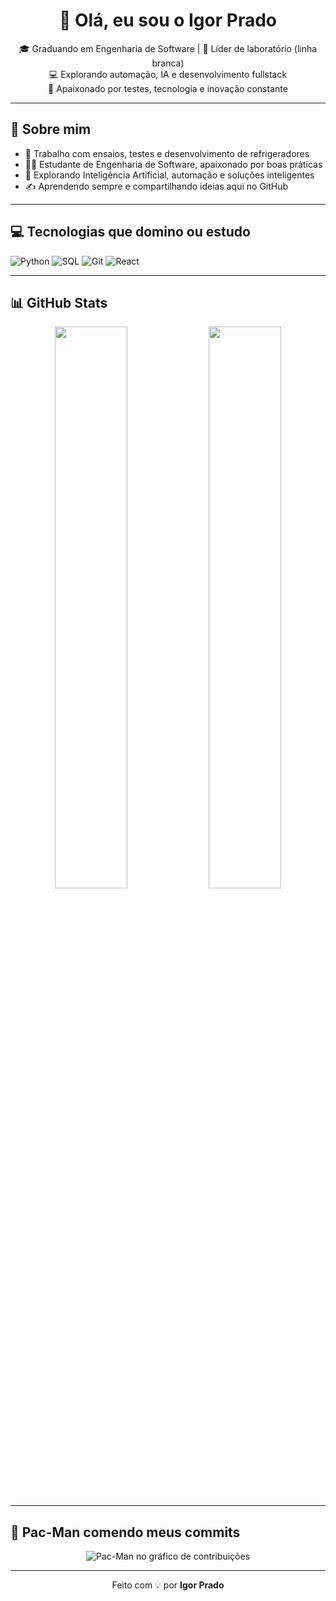 <h1 align="center">👋 Olá, eu sou o Igor Prado</h1>

<p align="center">
  🎓 Graduando em Engenharia de Software | 🧪 Líder de laboratório (linha branca)<br>
  💻 Explorando automação, IA e desenvolvimento fullstack<br>
  🚀 Apaixonado por testes, tecnologia e inovação constante
</p>

---

## 🧠 Sobre mim

- 💼 Trabalho com ensaios, testes e desenvolvimento de refrigeradores
- 👨‍💻 Estudante de Engenharia de Software, apaixonado por boas práticas
- 🤖 Explorando Inteligência Artificial, automação e soluções inteligentes
- ✍️ Aprendendo sempre e compartilhando ideias aqui no GitHub

---

## 💻 Tecnologias que domino ou estudo

![Python](https://img.shields.io/badge/-Python-black?style=flat-square&logo=python)
![SQL](https://img.shields.io/badge/-SQL-black?style=flat-square&logo=mysql)
![Git](https://img.shields.io/badge/-Git-black?style=flat-square&logo=git)
![React](https://img.shields.io/badge/-React-black?style=flat-square&logo=react)

---

## 📊 GitHub Stats

<p align="center">
  <img width="48%" src="https://github-readme-stats.vercel.app/api?username=testbytes-igor&show_icons=true&theme=github_dark&hide_title=true&hide_border=true" />
  <img width="48%" src="https://github-readme-stats.vercel.app/api/top-langs/?username=testbytes-igor&layout=compact&theme=github_dark&hide_border=true" />
</p>

---

## 👾 Pac-Man comendo meus commits

<p align="center">
  <img src="https://github.com/testbytes-igor/testbytes-igor/raw/output/pacman-contribution-graph.svg" alt="Pac-Man no gráfico de contribuições">
</p>

---

<p align="center">
  Feito com 💡 por <strong>Igor Prado</strong>
</p>

